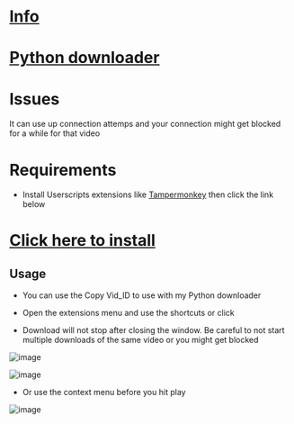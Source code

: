 # [Info](https://github.com/PatrickL546/How-to-download-hydrax-abyss.to)

# [Python downloader](https://github.com/PatrickL546/Hydrax-Abyss.to-DownloadHelper-Python)

# Issues

It can use up connection attemps and your connection might get blocked for a while for that video

# Requirements

- Install Userscripts extensions  like [Tampermonkey](https://www.tampermonkey.net/) then click the link below

# [Click here to install](https://github.com/PatrickL546/Hydrax-Abyss.to-DownloadHelper/raw/master/Hydrax-Abyss.to-DownloadHelper.user.js)

## Usage

- You can use the Copy Vid_ID to use with my Python downloader

- Open the extensions menu and use the shortcuts or click

- Download will not stop after closing the window. Be careful to not start multiple downloads of the same video or you might get blocked

![image](https://github.com/PatrickL546/Hydrax-Abyss.to-DownloadHelper-Userscript/assets/75874561/b7f03c37-2c33-4e53-abee-7e5b6e0ff22d)

![image](https://github.com/PatrickL546/Hydrax-Abyss.to-DownloadHelper-Userscript/assets/75874561/ce8870a6-c08b-401a-bb31-c82d4704fedc)

- Or use the context menu before you hit play

![image](https://github.com/PatrickL546/Hydrax-Abyss.to-DownloadHelper-Userscript/assets/75874561/740f2418-ed38-4534-bb51-0893e1749c8e)
